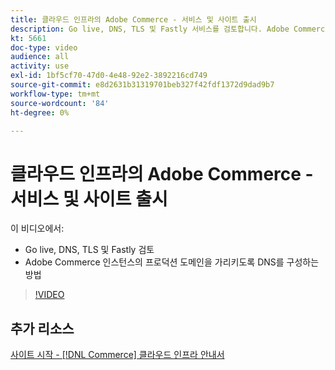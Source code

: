 ```yaml
---
title: 클라우드 인프라의 Adobe Commerce - 서비스 및 사이트 출시
description: Go live, DNS, TLS 및 Fastly 서비스를 검토합니다. Adobe Commerce 인스턴스의 프로덕션 도메인을 가리키도록 DNS를 구성하는 방법을 알아봅니다.
kt: 5661
doc-type: video
audience: all
activity: use
exl-id: 1bf5cf70-47d0-4e48-92e2-3892216cd749
source-git-commit: e8d2631b31319701beb327f42fdf1372d9dad9b7
workflow-type: tm+mt
source-wordcount: '84'
ht-degree: 0%

---
```


# 클라우드 인프라의 Adobe Commerce - 서비스 및 사이트 출시

이 비디오에서:

- Go live, DNS, TLS 및 Fastly 검토
- Adobe Commerce 인스턴스의 프로덕션 도메인을 가리키도록 DNS를 구성하는 방법

>[!VIDEO](https://video.tv.adobe.com/v/35697?quality=12&learn=on)

## 추가 리소스

[사이트 시작 - [!DNL Commerce] 클라우드 인프라 안내서](https://experienceleague.adobe.com/docs/commerce-cloud-service/user-guide/launch/overview.html)
